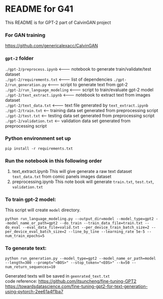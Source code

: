 # README for G41

This README is for GPT-2 part of CalvinGAN project
### For GAN training 
https://github.com/genericalexacc/CalvinGAN
### `gpt-2` folder 
`./gpt-2/preprocess.ipynb` <--- notebook to generate train/validate/test dataset <br />
`./gpt-2/requirements.txt` <--- list of dependencies 
`./gpt-2/run_generation.py` <--- script to generate text from gpt-2 <br />
`./gpt-2/run_language_modeling` <--- script to train/evaluate gpt-2 model <br />
`./gpt-2/text_extract.ipynb` <--- notebook to extract text from images dataset <br />
`./gpt-2/text_data.txt` <--- text file generated by `text_extract.ipynb`<br />
`./gpt-2/train.txt` <-- training data set generated from preprocessing script <br />
`./gpt-2/test.txt` <-- testing data set generated from preprocessing script <br />
`./gpt-2/validation.txt` <-- validation data set generated from preprocessing script <br />

### Python environment set up 
```pip install -r requirements.txt```
### Run the notebook in this following order
1. text_extract.ipynb
This will give generate a raw text dataset `text_data.txt` from comic panels images dataset
2. preprocessing.ipynb
This note book will generate `train.txt`, `test.txt`, `validation.txt`
### To train gpt-2 model:

This script will create `model` directory.

```python run_language_modeling.py --output_dir=model --model_type=gpt2 --model_name_or_path=gpt2 --do_train --train_data_file=train.txt --do_eval --eval_data_file=valid.txt --per_device_train_batch_size=2 --per_device_eval_batch_size=2 --line_by_line --learning_rate 5e-5 --num_train_epochs=5```


### To generate text:

```python run_generation.py --model_type=gpt2 --model_name_or_path=model --length=300 --prompt="<BOS>" --stop_token="<EOS>" --k=50 --num_return_sequences=10```

Generated texts will be saved in `geenrated_text.txt` <br/>
code reference: https://github.com/itsuncheng/fine-tuning-GPT2 <br/>
https://towardsdatascience.com/fine-tuning-gpt2-for-text-generation-using-pytorch-2ee61a4f1ba7
